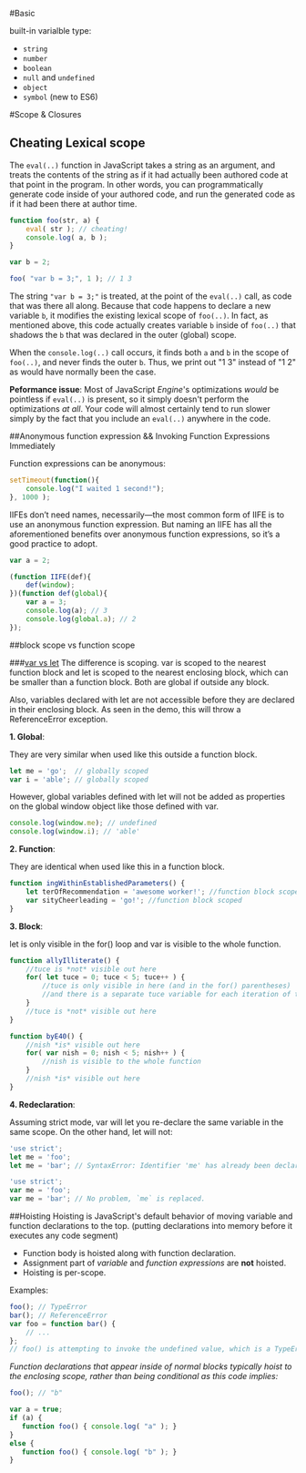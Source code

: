 #Basic

built-in varialble type:
* `string`
* `number`
* `boolean`
* `null` and `undefined`
* `object`
* `symbol` (new to ES6)


#Scope & Closures

## Cheating Lexical scope

The `eval(..)` function in JavaScript takes a string as an argument, and treats the contents of the string as if it had actually been authored code at that point in the program. In other words, you can programmatically generate code inside of your authored code, and run the generated code as if it had been there at author time.

```js
function foo(str, a) {
    eval( str ); // cheating!
    console.log( a, b );
}

var b = 2;

foo( "var b = 3;", 1 ); // 1 3
```

The string `"var b = 3;"` is treated, at the point of the `eval(..)` call, as code that was there all along. Because that code happens to declare a new variable `b`, it modifies the existing lexical scope of `foo(..)`. In fact, as mentioned above, this code actually creates variable `b` inside of `foo(..)` that shadows the `b` that was declared in the outer (global) scope.

When the `console.log(..)` call occurs, it finds both `a` and `b` in the scope of `foo(..)`, and never finds the outer `b`. Thus, we print out "1 3" instead of "1 2" as would have normally been the case.

**Peformance issue**: Most of JavaScript *Engine*'s optimizations *would* be pointless if `eval(..)` is present, so it simply doesn't perform the optimizations *at all*. Your code will almost certainly tend to run slower simply by the fact that you include an `eval(..)` anywhere in the code.

##Anonymous function expression && Invoking Function Expressions Immediately

Function expressions can be anonymous:
```js
setTimeout(function(){
    console.log("I waited 1 second!");
}, 1000 );
```

IIFEs don’t need names, necessarily—the most common form of IIFE is to use an anonymous function expression. But naming an IIFE has all the aforementioned benefits over anonymous function expressions, so it’s a good practice to adopt.
```js
var a = 2;

(function IIFE(def){
    def(window);
})(function def(global){
    var a = 3;
    console.log(a); // 3
    console.log(global.a); // 2
});
```

##block scope vs function scope

###[var vs let](https://stackoverflow.com/questions/762011/whats-the-difference-between-using-let-and-var-to-declare-a-variable-in-jav)
The difference is scoping. var is scoped to the nearest function block and let is scoped to the nearest enclosing block, which can be smaller than a function block. Both are global if outside any block.

Also, variables declared with let are not accessible before they are declared in their enclosing block. As seen in the demo, this will throw a ReferenceError exception.

**1. Global**:

They are very similar when used like this outside a function block.
```js
let me = 'go';  // globally scoped
var i = 'able'; // globally scoped
```
However, global variables defined with let will not be added as properties on the global window object like those defined with var.

```js
console.log(window.me); // undefined
console.log(window.i); // 'able'
```
**2. Function**:

They are identical when used like this in a function block.
```js
function ingWithinEstablishedParameters() {
    let terOfRecommendation = 'awesome worker!'; //function block scoped
    var sityCheerleading = 'go!'; //function block scoped
}
```
 
**3. Block**:

let is only visible in the for() loop and var is visible to the whole function.
```js
function allyIlliterate() {
    //tuce is *not* visible out here
    for( let tuce = 0; tuce < 5; tuce++ ) {
        //tuce is only visible in here (and in the for() parentheses)
        //and there is a separate tuce variable for each iteration of the loop
    }
    //tuce is *not* visible out here
}

function byE40() {
    //nish *is* visible out here
    for( var nish = 0; nish < 5; nish++ ) {
        //nish is visible to the whole function
    }
    //nish *is* visible out here
}
```
**4. Redeclaration**:

Assuming strict mode, var will let you re-declare the same variable in the same scope. On the other hand, let will not:
```js
'use strict';
let me = 'foo';
let me = 'bar'; // SyntaxError: Identifier 'me' has already been declared
```
```js
'use strict';
var me = 'foo';
var me = 'bar'; // No problem, `me` is replaced.
```

##Hoisting
Hoisting is JavaScript's default behavior of moving variable and function declarations to the top. (putting  declarations into memory before it executes any code segment)

* Function body is hoisted along with function declaration.
* Assignment part of _variable_ and _function expressions_ are **not** hoisted.
* Hoisting is per-scope.

Examples:
```js
foo(); // TypeError 
bar(); // ReferenceError
var foo = function bar() { 
    // ...
};
// foo() is attempting to invoke the undefined value, which is a TypeError illegal operation.
```
_Function declarations that appear inside of normal blocks typically hoist to the enclosing scope, rather than being conditional as this code implies:_

```js
foo(); // "b"

var a = true;
if (a) {
   function foo() { console.log( "a" ); }
}
else {
   function foo() { console.log( "b" ); }
}
```



